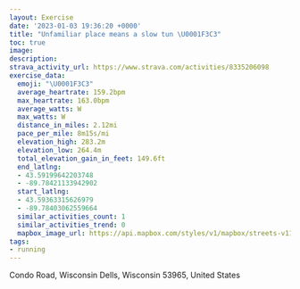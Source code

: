 ```yaml
---
layout: Exercise
date: '2023-01-03 19:36:20 +0000'
title: "Unfamiliar place means a slow tun \U0001F3C3"
toc: true
image:
description:
strava_activity_url: https://www.strava.com/activities/8335206098
exercise_data:
  emoji: "\U0001F3C3"
  average_heartrate: 159.2bpm
  max_heartrate: 163.0bpm
  average_watts: W
  max_watts: W
  distance_in_miles: 2.12mi
  pace_per_mile: 8m15s/mi
  elevation_high: 283.2m
  elevation_low: 264.4m
  total_elevation_gain_in_feet: 149.6ft
  end_latlng:
  - 43.59199642203748
  - -89.78421133942902
  start_latlng:
  - 43.59363315626979
  - -89.78403062559664
  similar_activities_count: 1
  similar_activities_trend: 0
  mapbox_image_url: https://api.mapbox.com/styles/v1/mapbox/streets-v11/static/path-5+787af2-1.0(w%7B%60iGfx~bPFGDM%40WWuBGWMGWPKAGCQ_%40IC%5BRo%40I%5BFK%3FQKUYOEIHWz%40O%60%40KPYTmAp%40KT%3FJHVj%40PLHLLR%5ETVXL%5EHj%40Th%40d%40VFTEl%40Yj%40CZOVA%5EBr%40d%40NFPAFENIFGBO%40%5DGoA%3FIDIHCR%3FXIhBqATK%5CEl%40EjC%40XBPDNPt%40rBGF%7B%40%5C%7BAv%40oAv%40w%40%60%40UPMTU%7C%40q%40lBUl%40MLOE%7B%40g%40mA_%40e%40G_%40A%7DADa%40AsAo%40_A%5Dc%40OgAYi%40EeAB_%40GOIQ%5Bi%40sCFMPI%60%40YN%3FVPRDxAAZ%40l%40h%40jA%5Ef%40%5EXJL%3FPEj%40%5DJMBK%3FKCIU%5BCK%3Fc%40%5Bc%40EOFMLOFENAb%40N%60%40d%40NDJCDIFSASKq%40OiAGOIEWPKAECQ%5DOESNE%40g%40Gc%40HIAOK%5D%5DI%40GDk%40%60BGHi%40b%40s%40%5CQPEL%40XHH%5EL),pin-s-s+e5b22e(-89.78324,43.59116),pin-s-f+89ae00(-89.78333999999998,43.59321)/auto/800x800?access_token=pk.eyJ1Ijoiam9zaGJlY2ttYW4iLCJhIjoiY205eWR2aDd1MWZ6djJrbXc4a3M0bWZleiJ9.XiG9OWkNcZk2QzjJbxLB4A
tags:
- running
---
```




Condo Road, Wisconsin Dells, Wisconsin 53965, United States
